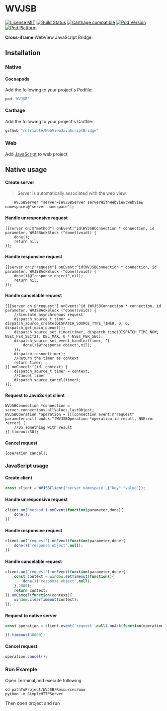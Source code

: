 # WVJSB

[![License MIT](https://img.shields.io/badge/license-MIT-green.svg?style=flat)](https://raw.githubusercontent.com/retriable/WebViewJavaScriptBridge/master/LICENSE)
[![Build Status](https://img.shields.io/travis/retriable/WebViewJavaScriptBridge/master.svg?style=flat)](https://travis-ci.org/retriable/WebViewJavaScriptBridge)
[![Carthage compatible](https://img.shields.io/badge/Carthage-compatible-4BC51D.svg?style=flat)](https://github.com/retriable/WebViewJavaScriptBridge)
[![Pod Version](https://img.shields.io/cocoapods/v/WVJSB.svg?style=flat)](http://cocoapods.org/pods/WVJSB)
[![Pod Platform](https://img.shields.io/cocoapods/p/WVJSB.svg?style=flat)](http://cocoapods.org/pods/WVJSB)

**Cross-iframe** WebView JavaScript Bridge.
## Installation

### Native
#### Cocoapods

Add the following to your project's Podfile:
```ruby
pod 'WVJSB'
```

#### Carthage

Add the following to your project's Cartfile:
```ruby
github "retriable/WebViewJavaScriptBridge"
```
### Web
Add [JavaScript](https://raw.githubusercontent.com/retriable/WebViewJavaScriptBridge/master/WVJSB/Resources/www/scripts/Client.js) to web project.

## Native usage
#### Create server
> Server is automatically associated with the web view.
```ObjC
    WVJSBServer *server=[WVJSBServer serverWithWebView:webView namespace:@"server namespace"];
```
#### Handle unresponsive request
```ObjC
[[server on:@"method"] onEvent:^id(WVJSBConnection * connection, id parameter, WVJSBAckBlock (^done)(void)) {
    done();
    return nil;
}];
```
#### Handle responsive request
```ObjC
[[server on:@"request"] onEvent:^id(WVJSBConnection * connection, id parameter, WVJSBAckBlock (^done)(void)) {
    done()(@"response object",nil);
    return nil;
}];
```
#### Handle cancelable request
```ObjC
[[[server on:@"request"] onEvent:^id (WVJSBConnection * connection, id parameter, WVJSBAckBlock (^done)(void)) {
    //Simulate asynchronous request
    dispatch_source_t timer = dispatch_source_create(DISPATCH_SOURCE_TYPE_TIMER, 0, 0, dispatch_get_main_queue());
    dispatch_source_set_timer(timer, dispatch_time(DISPATCH_TIME_NOW, NSEC_PER_SEC*2), DBL_MAX, 0 * NSEC_PER_SEC);
    dispatch_source_set_event_handler(timer, ^{
        done()(@"response object",nil);
    });
    dispatch_resume(timer);
    //Return the timer as context 
    return timer;
}] onCancel:^(id  context) {
    dispatch_source_t timer = context;
    //Cancel timer 
    dispatch_source_cancel(timer);
}];
```

#### Request to JavaScript client
```ObjC
WVJSBConnection *connection =  server.connections.allValues.lastObject;
WVJSBOperation *operation = [[[connection event:@"request" parameter:nil] onAck:^(WVJSBOperation *operation,id result, NSError *error) {
    //Do something with result
}] timeout:30];
```
#### Cancel request
```ObjC
[operation cancel];
```

### JavaScript usage
#### 
#### Create client

```JavaScript
const client = WVJSBClient('server namespace',{"key":"value"});
```
#### Handle unresponsive request
```JavaScript
client.on('method').onEvent(function(parameter,done){
    done();
})
```
#### Handle responsive request
```JavaScript
client.on('request').onEvent(function(parameter,done){
    done()('response object',null);
})
```
#### Handle cancelable request
```JavaScript
client.on('request').onEvent(function(parameter,done){
    const context = window.setTimeout(function(){
        done()('response object',null);
    },2000);
    return context;
}).onCancel(function(context){
    window.clearTimeout(context);
});
```
#### Request to native server
```JavaScript
const operation = client.event('request',null).onAck(function(operation,parameter,error){

}).timeout(30000);
```
#### Cancel request
```JavaScript
operation.cancel();
```

### Run Example

Open Terminal,and execute following
```shell
cd pathToProject/WVJSB/Resources/www
python -m SimpleHTTPServer
```

Then open project and run